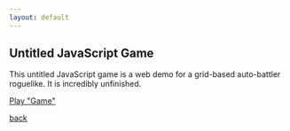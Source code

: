 ```yaml
---
layout: default
---
```


## Untitled JavaScript Game

This untitled JavaScript game is a web demo for a grid-based auto-battler roguelike. It is incredibly unfinished.

[Play "Game"](/webprojects/untitledjavascriptgame/)

[back](/)